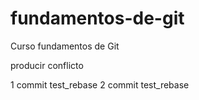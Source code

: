 # fundamentos-de-git
Curso fundamentos de Git

producir conflicto

1 commit test_rebase
2 commit test_rebase